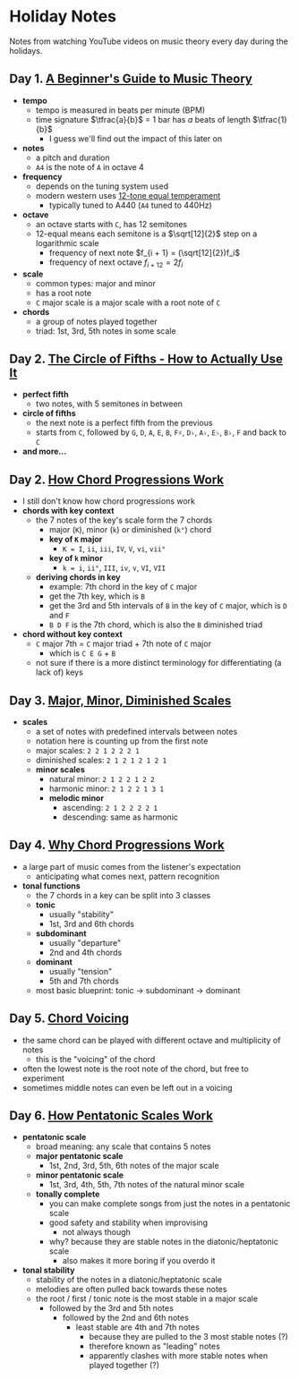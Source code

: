 # Holiday Notes

Notes from watching YouTube videos on music theory every day during the holidays.

## Day 1. [A Beginner's Guide to Music Theory](https://youtu.be/n2z02J4fJwg)

- **tempo**
  - tempo is measured in beats per minute (BPM)
  - time signature $\tfrac{a}{b}$ = 1 bar has $a$ beats of length $\tfrac{1}{b}$
    - I guess we'll find out the impact of this later on
- **notes**
  - a pitch and duration
  - `A4` is the note of `A` in octave 4
- **frequency**
  - depends on the tuning system used
  - modern western uses [12-tone equal temperament](https://en.wikipedia.org/wiki/Equal_temperament)
    - typically tuned to A440 (`A4` tuned to 440Hz)
- **octave**
  - an octave starts with `C`, has 12 semitones
  - 12-equal means each semitone is a $\sqrt[12]{2}$ step on a logarithmic scale
    - frequency of next note $f_{i + 1} = (\sqrt[12]{2})f_i$
    - frequency of next octave $f_{i + 12} = 2f_i$
- **scale**
  - common types: major and minor
  - has a root note
  - `C` major scale is a major scale with a root note of `C`
- **chords**
  - a group of notes played together
  - triad: 1st, 3rd, 5th notes in some scale

## Day 2. [The Circle of Fifths - How to Actually Use It](https://youtu.be/d1aJ6HixSe0)

- **perfect fifth**
  - two notes, with 5 semitones in between
- **circle of fifths**
  - the next note is a perfect fifth from the previous
  - starts from `C`, followed by `G`, `D`, `A`, `E`, `B`, `F♯`, `D♭`, `A♭`, `E♭`, `B♭`, `F` and back to `C`
- **and more...**

## Day 2. [How Chord Progressions Work](https://youtu.be/fCNuaubi95Q)

- I still don't know how chord progressions work
- **chords with key context**
  - the 7 notes of the key's scale form the 7 chords
    - major (`K`), minor (`k`) or diminished (`k°`) chord
    - **key of `K` major**
      - `K = I`, `ii`, `iii`, `IV`, `V`, `vi`, `vii°`
    - **key of `k` minor**
      - `k = i`, `ii°`, `III`, `iv`, `v`, `VI`, `VII`
  - **deriving chords in key**
    - example: 7th chord in the key of `C` major
    - get the 7th key, which is `B`
    - get the 3rd and 5th intervals of `B` in the key of `C` major, which is `D` and `F`
    - `B D F` is the 7th chord, which is also the `B` diminished triad
- **chord without key context**
  - `C` major 7th = `C` major triad + 7th note of `C` major
    - which is `C E G` + `B`
  - not sure if there is a more distinct terminology for differentiating (a lack of) keys

## Day 3. [Major, Minor, Diminished Scales](https://youtu.be/GrqZnRs6-xI)

- **scales**
  - a set of notes with predefined intervals between notes
  - notation here is counting up from the first note
  - major scales: `2 2 1 2 2 2 1`
  - diminished scales: `2 1 2 1 2 1 2 1`
  - **minor scales**
    - natural minor: `2 1 2 2 1 2 2`
    - harmonic minor: `2 1 2 2 1 3 1`
    - **melodic minor**
      - ascending: `2 1 2 2 2 2 1`
      - descending: same as harmonic

## Day 4. [Why Chord Progressions Work](https://youtu.be/bFY4Az15uKQ)

- a large part of music comes from the listener's expectation
  - anticipating what comes next, pattern recognition
- **tonal functions**
  - the 7 chords in a key can be split into 3 classes
  - **tonic**
    - usually "stability"
    - 1st, 3rd and 6th chords
  - **subdominant**
    - usually "departure"
    - 2nd and 4th chords
  - **dominant**
    - usually "tension"
    - 5th and 7th chords
  - most basic blueprint: tonic $\rightarrow$ subdominant $\rightarrow$ dominant

## Day 5. [Chord Voicing](https://youtu.be/VdEb2dABSeY)

- the same chord can be played with different octave and multiplicity of notes
  - this is the "voicing" of the chord
- often the lowest note is the root note of the chord, but free to experiment
- sometimes middle notes can even be left out in a voicing

## Day 6. [How Pentatonic Scales Work](https://youtu.be/71dDH_Q4Bjg)

- **pentatonic scale**
  - broad meaning: any scale that contains 5 notes
  - **major pentatonic scale**
    - 1st, 2nd, 3rd, 5th, 6th notes of the major scale
  - **minor pentatonic scale**
    - 1st, 3rd, 4th, 5th, 7th notes of the natural minor scale
  - **tonally complete**
    - you can make complete songs from just the notes in a pentatonic scale
    - good safety and stability when improvising
      - not always though
    - why? because they are stable notes in the diatonic/heptatonic scale
      - also makes it more boring if you overdo it
- **tonal stability**
  - stability of the notes in a diatonic/heptatonic scale
  - melodies are often pulled back towards these notes
  - the root / first / tonic note is the most stable in a major scale
    - followed by the 3rd and 5th notes
      - followed by the 2nd and 6th notes
        - least stable are 4th and 7th notes
          - because they are pulled to the 3 most stable notes (?)
          - therefore known as "leading" notes
          - apparently clashes with more stable notes when played together (?)
